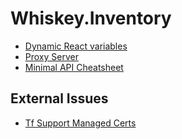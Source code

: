 # Whiskey.Inventory

* [Dynamic React variables](https://www.freecodecamp.org/news/how-to-implement-runtime-environment-variables-with-create-react-app-docker-and-nginx-7f9d42a91d70/)
* [Proxy Server](https://blog.logrocket.com/why-you-should-use-proxy-server-create-react-app/)
* [Minimal API Cheatsheet](https://learn.microsoft.com/en-us/aspnet/core/fundamentals/minimal-apis?view=aspnetcore-8.0)

## External Issues

* [Tf Support Managed Certs](https://github.com/hashicorp/terraform-provider-azurerm/issues/21866)
